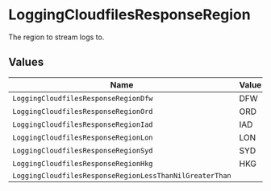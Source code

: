 # LoggingCloudfilesResponseRegion

The region to stream logs to.


## Values

| Name                                                    | Value                                                   |
| ------------------------------------------------------- | ------------------------------------------------------- |
| `LoggingCloudfilesResponseRegionDfw`                    | DFW                                                     |
| `LoggingCloudfilesResponseRegionOrd`                    | ORD                                                     |
| `LoggingCloudfilesResponseRegionIad`                    | IAD                                                     |
| `LoggingCloudfilesResponseRegionLon`                    | LON                                                     |
| `LoggingCloudfilesResponseRegionSyd`                    | SYD                                                     |
| `LoggingCloudfilesResponseRegionHkg`                    | HKG                                                     |
| `LoggingCloudfilesResponseRegionLessThanNilGreaterThan` | <nil>                                                   |